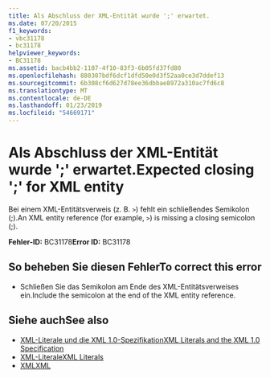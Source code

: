 ```yaml
---
title: Als Abschluss der XML-Entität wurde ';' erwartet.
ms.date: 07/20/2015
f1_keywords:
- vbc31178
- bc31178
helpviewer_keywords:
- BC31178
ms.assetid: bacb4bb2-1107-4f10-83f3-6b05fd37fd80
ms.openlocfilehash: 880307bdf6dcf1dfd50e0d3f52aa0ce3d7ddef13
ms.sourcegitcommit: 6b308cf6d627d78ee36dbbae8972a310ac7fd6c8
ms.translationtype: MT
ms.contentlocale: de-DE
ms.lasthandoff: 01/23/2019
ms.locfileid: "54669171"
---
```

# <a name="expected-closing--for-xml-entity"></a><span data-ttu-id="10230-102">Als Abschluss der XML-Entität wurde ';' erwartet.</span><span class="sxs-lookup"><span data-stu-id="10230-102">Expected closing ';' for XML entity</span></span>
<span data-ttu-id="10230-103">Bei einem XML-Entitätsverweis (z. B. `>`) fehlt ein schließendes Semikolon (;).</span><span class="sxs-lookup"><span data-stu-id="10230-103">An XML entity reference (for example, `>`) is missing a closing semicolon (;).</span></span>  
  
 <span data-ttu-id="10230-104">**Fehler-ID:** BC31178</span><span class="sxs-lookup"><span data-stu-id="10230-104">**Error ID:** BC31178</span></span>  
  
## <a name="to-correct-this-error"></a><span data-ttu-id="10230-105">So beheben Sie diesen Fehler</span><span class="sxs-lookup"><span data-stu-id="10230-105">To correct this error</span></span>  
  
-   <span data-ttu-id="10230-106">Schließen Sie das Semikolon am Ende des XML-Entitätsverweises ein.</span><span class="sxs-lookup"><span data-stu-id="10230-106">Include the semicolon at the end of the XML entity reference.</span></span>  
  
## <a name="see-also"></a><span data-ttu-id="10230-107">Siehe auch</span><span class="sxs-lookup"><span data-stu-id="10230-107">See also</span></span>
- [<span data-ttu-id="10230-108">XML-Literale und die XML 1.0-Spezifikation</span><span class="sxs-lookup"><span data-stu-id="10230-108">XML Literals and the XML 1.0 Specification</span></span>](../../visual-basic/programming-guide/language-features/xml/xml-literals-and-the-xml-1-0-specification.md)
- [<span data-ttu-id="10230-109">XML-Literale</span><span class="sxs-lookup"><span data-stu-id="10230-109">XML Literals</span></span>](../../visual-basic/language-reference/xml-literals/index.md)
- [<span data-ttu-id="10230-110">XML</span><span class="sxs-lookup"><span data-stu-id="10230-110">XML</span></span>](../../visual-basic/programming-guide/language-features/xml/index.md)
